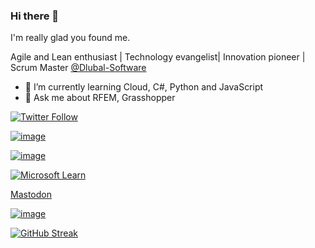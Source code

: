 ### Hi there 👋

<!--
**jarabroz/jarabroz** is a ✨ _special_ ✨ repository because its `README.md` (this file) appears on your GitHub profile.

Here are some ideas to get you started:

- 🔭 I’m currently working on ...
- 🌱 I’m currently learning ...
- 👯 I’m looking to collaborate on ...
- 🤔 I’m looking for help with ...
- 💬 Ask me about ...
- 📫 How to reach me: ...
- 😄 Pronouns: ...
- ⚡ Fun fact: ...
-->

I'm really glad you found me.

Agile and Lean enthusiast | Technology evangelist| Innovation pioneer | Scrum Master [@Dlubal-Software](https://github.com/Dlubal-Software)

- 🌱 I’m currently learning Cloud, C#, Python and JavaScript
- 💬 Ask me about RFEM, Grasshopper

[![Twitter Follow](https://img.shields.io/twitter/follow/jara_broz?style=social)](https://twitter.com/jara_broz)

[![image](https://img.shields.io/badge/Instagram-E4405F?style=for-the-badge&logo=instagram&logoColor=white)](https://www.instagram.com/jara.broz/)

[![image](https://img.shields.io/badge/LinkedIn-0077B5?style=for-the-badge&logo=linkedin&logoColor=white)](https://www.linkedin.com/in/jaroslav-broz/)

[![Microsoft Learn](https://img.shields.io/badge/Microsoft_Learn-258ffa?style=for-the-badge&logo=microsoft&logoColor=white)](https://docs.microsoft.com/en-us/users/jaroslavbroz-0235/achievements)

<a rel="me" href="https://techhub.social/@jarabroz">Mastodon</a>

[![image](https://img.shields.io/badge/linktree-39E09B?style=for-the-badge&logo=linktree&logoColor=white)](https://linktr.ee/jara.broz)

[![GitHub Streak](https://github-readme-streak-stats.herokuapp.com?user=jarabroz&theme=dark&date_format=j%20M%5B%20Y%5D)](https://git.io/streak-stats)
